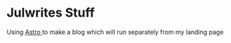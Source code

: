 # Julwrites Stuff

Using [ Astro ](astro.build) to make a blog which will run separately from my landing page

